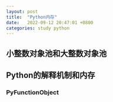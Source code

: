 ```yaml
---
layout: post
title:  "Python内存"
date:   2022-09-12 20:47:01 +0800
categories: study python
---
```

## 小整数对象池和大整数对象池

## Python的解释机制和内存

### PyFunctionObject
